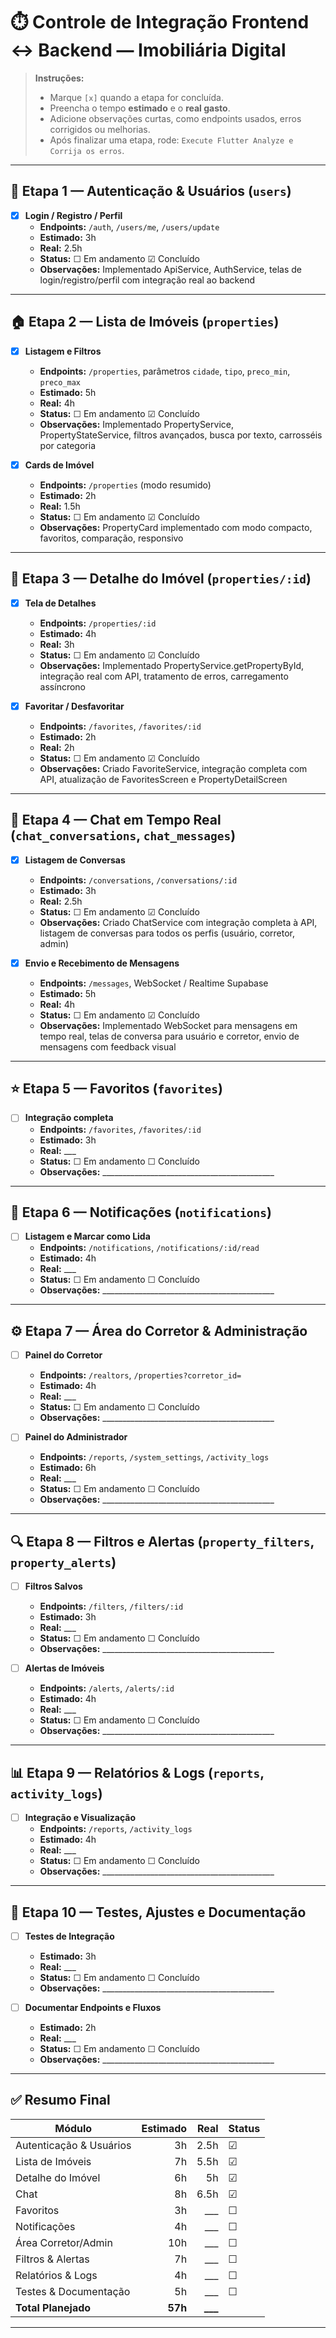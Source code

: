 # ⏱️ Controle de Integração Frontend ↔ Backend — Imobiliária Digital

> **Instruções:**
> - Marque `[x]` quando a etapa for concluída.  
> - Preencha o tempo **estimado** e o **real gasto**.  
> - Adicione observações curtas, como endpoints usados, erros corrigidos ou melhorias.  
> - Após finalizar uma etapa, rode: `Execute Flutter Analyze e Corrija os erros`.

---

## 🧩 Etapa 1 — Autenticação & Usuários (`users`)
- [x] **Login / Registro / Perfil**
  - **Endpoints:** `/auth`, `/users/me`, `/users/update`
  - **Estimado:** 3h  
  - **Real:** 2.5h  
  - **Status:** ☐ Em andamento ☑ Concluído  
  - **Observações:** Implementado ApiService, AuthService, telas de login/registro/perfil com integração real ao backend

---

## 🏠 Etapa 2 — Lista de Imóveis (`properties`)
- [x] **Listagem e Filtros**
  - **Endpoints:** `/properties`, parâmetros `cidade`, `tipo`, `preco_min`, `preco_max`
  - **Estimado:** 5h  
  - **Real:** 4h  
  - **Status:** ☐ Em andamento ☑ Concluído  
  - **Observações:** Implementado PropertyService, PropertyStateService, filtros avançados, busca por texto, carrosséis por categoria

- [x] **Cards de Imóvel**
  - **Endpoints:** `/properties` (modo resumido)
  - **Estimado:** 2h  
  - **Real:** 1.5h  
  - **Status:** ☐ Em andamento ☑ Concluído  
  - **Observações:** PropertyCard implementado com modo compacto, favoritos, comparação, responsivo

---

## 🏡 Etapa 3 — Detalhe do Imóvel (`properties/:id`)
- [x] **Tela de Detalhes**
  - **Endpoints:** `/properties/:id`
  - **Estimado:** 4h  
  - **Real:** 3h  
  - **Status:** ☐ Em andamento ☑ Concluído  
  - **Observações:** Implementado PropertyService.getPropertyById, integração real com API, tratamento de erros, carregamento assíncrono

- [x] **Favoritar / Desfavoritar**
  - **Endpoints:** `/favorites`, `/favorites/:id`
  - **Estimado:** 2h  
  - **Real:** 2h  
  - **Status:** ☐ Em andamento ☑ Concluído  
  - **Observações:** Criado FavoriteService, integração completa com API, atualização de FavoritesScreen e PropertyDetailScreen

---

## 💬 Etapa 4 — Chat em Tempo Real (`chat_conversations`, `chat_messages`)
- [x] **Listagem de Conversas**
  - **Endpoints:** `/conversations`, `/conversations/:id`
  - **Estimado:** 3h  
  - **Real:** 2.5h  
  - **Status:** ☐ Em andamento ☑ Concluído  
  - **Observações:** Criado ChatService com integração completa à API, listagem de conversas para todos os perfis (usuário, corretor, admin)

- [x] **Envio e Recebimento de Mensagens**
  - **Endpoints:** `/messages`, WebSocket / Realtime Supabase
  - **Estimado:** 5h  
  - **Real:** 4h  
  - **Status:** ☐ Em andamento ☑ Concluído  
  - **Observações:** Implementado WebSocket para mensagens em tempo real, telas de conversa para usuário e corretor, envio de mensagens com feedback visual

---

## ⭐ Etapa 5 — Favoritos (`favorites`)
- [ ] **Integração completa**
  - **Endpoints:** `/favorites`, `/favorites/:id`
  - **Estimado:** 3h  
  - **Real:** ___  
  - **Status:** ☐ Em andamento ☐ Concluído  
  - **Observações:** ___________________________________________

---

## 🔔 Etapa 6 — Notificações (`notifications`)
- [ ] **Listagem e Marcar como Lida**
  - **Endpoints:** `/notifications`, `/notifications/:id/read`
  - **Estimado:** 4h  
  - **Real:** ___  
  - **Status:** ☐ Em andamento ☐ Concluído  
  - **Observações:** ___________________________________________

---

## ⚙️ Etapa 7 — Área do Corretor & Administração
- [ ] **Painel do Corretor**
  - **Endpoints:** `/realtors`, `/properties?corretor_id=`
  - **Estimado:** 4h  
  - **Real:** ___  
  - **Status:** ☐ Em andamento ☐ Concluído  
  - **Observações:** ___________________________________________

- [ ] **Painel do Administrador**
  - **Endpoints:** `/reports`, `/system_settings`, `/activity_logs`
  - **Estimado:** 6h  
  - **Real:** ___  
  - **Status:** ☐ Em andamento ☐ Concluído  
  - **Observações:** ___________________________________________

---

## 🔍 Etapa 8 — Filtros e Alertas (`property_filters`, `property_alerts`)
- [ ] **Filtros Salvos**
  - **Endpoints:** `/filters`, `/filters/:id`
  - **Estimado:** 3h  
  - **Real:** ___  
  - **Status:** ☐ Em andamento ☐ Concluído  
  - **Observações:** ___________________________________________

- [ ] **Alertas de Imóveis**
  - **Endpoints:** `/alerts`, `/alerts/:id`
  - **Estimado:** 4h  
  - **Real:** ___  
  - **Status:** ☐ Em andamento ☐ Concluído  
  - **Observações:** ___________________________________________

---

## 📊 Etapa 9 — Relatórios & Logs (`reports`, `activity_logs`)
- [ ] **Integração e Visualização**
  - **Endpoints:** `/reports`, `/activity_logs`
  - **Estimado:** 4h  
  - **Real:** ___  
  - **Status:** ☐ Em andamento ☐ Concluído  
  - **Observações:** ___________________________________________

---

## 🧠 Etapa 10 — Testes, Ajustes e Documentação
- [ ] **Testes de Integração**
  - **Estimado:** 3h  
  - **Real:** ___  
  - **Status:** ☐ Em andamento ☐ Concluído  
  - **Observações:** ___________________________________________

- [ ] **Documentar Endpoints e Fluxos**
  - **Estimado:** 2h  
  - **Real:** ___  
  - **Status:** ☐ Em andamento ☐ Concluído  
  - **Observações:** ___________________________________________

---

## ✅ Resumo Final
| Módulo | Estimado | Real | Status |
|---|---:|---:|:---|
| Autenticação & Usuários | 3h | 2.5h | ☑ |
| Lista de Imóveis | 7h | 5.5h | ☑ |
| Detalhe do Imóvel | 6h | 5h | ☑ |
| Chat | 8h | 6.5h | ☑ |
| Favoritos | 3h | ___ | ☐ |
| Notificações | 4h | ___ | ☐ |
| Área Corretor/Admin | 10h | ___ | ☐ |
| Filtros & Alertas | 7h | ___ | ☐ |
| Relatórios & Logs | 4h | ___ | ☐ |
| Testes & Documentação | 5h | ___ | ☐ |
| **Total Planejado** | **57h** | **___** |   |

---

